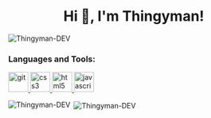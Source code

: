 <h1 align="center">Hi 👋, I'm Thingyman!</h1>
<p align="left"> <img src="https://komarev.com/ghpvc/?username=Thingyman-DEV" alt="Thingyman-DEV" /> </p>


<h3 align="left">Languages and Tools:</h3>
<p align="left"> <img src="https://www.vectorlogo.zone/logos/git-scm/git-scm-icon.svg" alt="git" width="40" height="40"/><a href="https://www.w3.org/css" target="_blank"> <img src="https://upload.wikimedia.org/wikipedia/commons/d/d5/CSS3_logo_and_wordmark.svg" alt="css3" width="40" height="40"/> </a> <a href="https://git-scm.com/" target="_blank"> </a> <a href="https://www.w3.org/html/" target="_blank"> <img src="https://devicons.github.io/devicon/devicon.git/icons/html5/html5-original-wordmark.svg" alt="html5" width="40" height="40"/> </a> <a href="https://developer.mozilla.org/en-US/docs/Web/JavaScript" target="_blank"> <img src="https://devicons.github.io/devicon/devicon.git/icons/javascript/javascript-original.svg" alt="javascript" width="40" height="40"/> </a> </p>

<p><img align="left" src="https://github-readme-stats.vercel.app/api/top-langs/?username=Thingyman-DEV&layout=compact&show_icons=true&theme=tokyonight&count_private=true" alt="Thingyman-DEV" /></p>

<p>&nbsp;<img align="center" src="https://github-readme-stats.vercel.app/api?username=Thingyman-DEV&show_icons=true&theme=tokyonight&count_private=true" alt="Thingyman-DEV" /></p>
